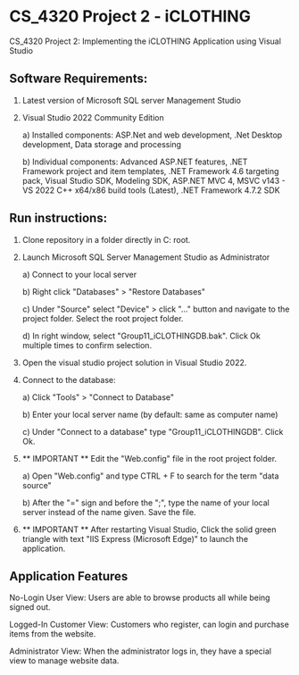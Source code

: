 # CS_4320 Project 2 - iCLOTHING
CS_4320 Project 2: Implementing the iCLOTHING Application using Visual Studio
## Software Requirements:
1) Latest version of Microsoft SQL server Management Studio
2) Visual Studio 2022 Community Edition
   
    a) Installed components: ASP.Net and web development, .Net Desktop development, Data storage and processing
   
    b) Individual components: Advanced ASP.NET features, .NET Framework project and item templates,  .NET Framework 4.6 targeting pack, Visual Studio SDK, Modeling SDK, ASP.NET MVC 4, MSVC v143 - VS 2022 C++ x64/x86 build tools (Latest), .NET Framework 4.7.2 SDK
   
## Run instructions:
1) Clone repository in a folder directly in C: root.
2) Launch Microsoft SQL Server Management Studio as Administrator

     a) Connect to your local server
   
     b) Right click "Databases" > "Restore Databases"
   
     c) Under "Source" select "Device" > click "..." button and navigate to the project folder. Select the root project folder.
   
     d) In right window, select "Group11_iCLOTHINGDB.bak". Click Ok multiple times to confirm selection.
   
3) Open the visual studio project solution in Visual Studio 2022.
4) Connect to the database:
   
     a) Click "Tools" > "Connect to Database"
   
     b) Enter your local server name (by default: same as computer name)
   
     c) Under "Connect to a database" type "Group11_iCLOTHINGDB". Click Ok.
   
5) ** IMPORTANT ** Edit the "Web.config" file in the root project folder.
   
     a) Open "Web.config" and type CTRL + F to search for the term "data source"
   
     b) After the "=" sign and before the ";", type the name of your local server instead of the name given. Save the file.
   
6) ** IMPORTANT ** After restarting Visual Studio, Click the solid green triangle with text "IIS Express (Microsoft Edge)" to launch the application.

## Application Features
No-Login User View: Users are able to browse products all while being signed out.

Logged-In Customer View: Customers who register, can login and purchase items from the website.

Administrator View: When the administrator logs in, they have a special view to manage website data.
